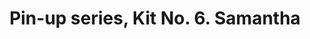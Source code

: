 ---
layout: product
title: "Pin-up series, Kit No. 6. Samantha                                                                                           "
price: "950" 
desc: "1/24 Figura"
img_path: "/assets/img/MBLTD24006.jpg"
brand: "MasterBox"
available: false
special_offer: false
new: false
soon: false
cat: "010000"
subcat: "015300"
subsubcat: "0N/A"
sifra: "MBLTD24006"
popular: false
---